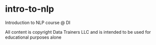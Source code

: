 # intro-to-nlp
Introduction to NLP course @ DI

All content is copyright Data Trainers LLC and is intended to be used for 
educational purposes alone

